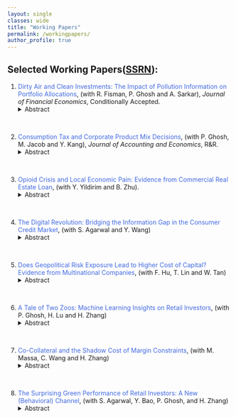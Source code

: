 ```yaml
---
layout: single
classes: wide
title: "Working Papers"
permalink: /workingpapers/
author_profile: true
---
```


## Selected Working Papers([SSRN](https://papers.ssrn.com/sol3/cf_dev/AbsByAuth.cfm?per_id=1744628)):

1. <a href="https://papers.ssrn.com/sol3/papers.cfm?abstract_id=4616881#" style="text-decoration: none;">  <span style="color: RoyalBlue;"> Dirty Air and Clean Investments: The Impact of Pollution Information on Portfolio Allocations</span></a>, (with R. Fisman, P. Ghosh and A. Sarkar), _Journal of Financial Economics_, Conditionally Accepted.
     <details> <summary>Abstract</summary>
       <span style="color: purple;"> We study exposure to pollution information and investment portfolio allocations, exploiting the rollout of air quality monitoring stations in India. Using a triple-differences framework, we show that retail investors' investments in ``brown'' stocks are negatively related to local air pollution after a monitoring station appears nearby, with particularly pronounced effects on ``alert'' dates when air quality is listed as harmful to the general population. The effect of pollution information on investment choices is most prominent amongst tech-savvy investors who are most plausibly ``treated'' by real-time pollution data, and by younger investors who tend to be more sensitive to environmental concerns. Overall, our results provide micro-level support for the view that salience of environmental conditions affect investors' tastes for green investments.</span>
<br>

2. <a href="https://papers.ssrn.com/sol3/papers.cfm?abstract_id=5159703" style="text-decoration: none;">  <span style="color: RoyalBlue;"> Consumption Tax and Corporate Product Mix Decisions</span></a>, (with P. Ghosh, M. Jacob and Y. Kang),  _Journal of Accounting and Economics_, R&R​.
     <details> <summary>Abstract</summary>
       <span style="color: purple;"> This paper investigates the effect of consumption taxes on firms’ product mix decision. Using a stacked difference-in-differences approach that exploits the staggered transition from a sales tax with the risk of tax cascading to a value added tax (VAT) with credits on inputs across states in India and detailed data on listed manufacturing firms’ production decisions, we document that the switch to a VAT system induces affected firms to narrow their product scope. That is, firms cut the internal production of input goods and instead focus their production toward their best-performing products. Firms affected by the switch to the VAT reduce their firm size and are more likely to outsource production of input goods, consistent with vertical disintegration following VAT adoption. We also show that this VAT-induced vertical disintegration results in lower manufacturing costs, higher profitability and firm value, and increased investment efficiency for affected firms. Overall, the paper shows that VAT adoption can reduce investment and productivity distortions induced by a sales tax that bears the risk of tax cascading.</span>
<br>

3. <a href="https://papers.ssrn.com/sol3/papers.cfm?abstract_id=5108149" style="text-decoration: none;">  <span style="color: RoyalBlue;"> Opioid Crisis and Local Economic Pain: Evidence from Commercial Real Estate Loan</span></a>, (with Y. Yildirim and B. Zhu).
     <details> <summary>Abstract</summary>
       <span style="color: purple;"> This study examines the local economic impacts of the opioid epidemic by focusing on the performance of commercial real estate loan. We establish causal identification by leveraging plausible exogenous variation in primary physicians per capita and staggered adoption of state-level Opioid Misuse Prevention Legislation. Our findings indicate that opioid abuse decreases net operating income and increases vacancy rates, leading to a surge in loan defaults. We present direct evidence for economic channels showing that opioid abuse disrupts local economies through reduced business sales and eroded neighborhood desirability, which decreases net operating income and lowers occupancy rates of commercial real estate properties, ultimately leading to higher default rate. The effect  is more severe in residential and retail properties, areas with weaker economic conditions, communities with higher proportions of Black and Asian populations, younger individuals, and Republican states. Our study underscores a new negative externality of the opioid crisis on local economies and its spillover effects on financial markets.</span>
<br>

4. <a href="https://papers.ssrn.com/sol3/papers.cfm?abstract_id=4701961" style="text-decoration: none;">  <span style="color: RoyalBlue;"> The Digital Revolution: Bridging the Information Gap in the Consumer Credit Market</span></a>, (with S. Agarwal and Y. Wang)
     <details> <summary>Abstract</summary>
       <span style="color: purple;"> We analyze how an information communication technology shock resolves information friction in the largest and most significant consumer credit markets. Using granular spatial variation of broadband diffusion, we find that high-speed Internet access enables consumers to save an average of 327 – 738 dollars on mortgage broker fees. These savings are economically meaningful and can partially offset the annual broadband subscription cost of $444. The effect is more pronounced for well-educated, high-FICO, and high-income customers, and in areas with a competitive broker market ex-ante. We identify greater bargaining power and reduced search costs as mechanisms behind the fee reductions.</span>
<br>

5. <a href="https://papers.ssrn.com/sol3/papers.cfm?abstract_id=4648991" style="text-decoration: none;">  <span style="color: RoyalBlue;"> Does Geopolitical Risk Exposure Lead to Higher Cost of Capital? Evidence from Multinational Companies</span></a>, (with F. Hu, T. Lin and W. Tan)	
     <details> <summary>Abstract</summary>
       <span style="color: purple;"> This study examines the impact of geopolitical risk exposure (GPR) on the costs of capital faced by U.S.-listed multinational companies (MNCs). Our findings indicate that MNCs have higher bank loan costs when their global subsidiaries have greater exposure to geopolitical risk (GPR). The GPR effect on the cost of debt is robust to alternative model specifications, interpretations, and measurements. Horserace tests suggest that GPR is a distinct and superior proxy for host-country-level risk factors and has a more robust effect on an MNC’s cost of debt. We obtain consistent results when employing two identification strategies, a Bartik-type instrument and a difference-in-differences design around the 2014 Russia-Ukraine conflict and the 2022 Russia-Ukraine War, to isolate exogenous variations in GPR exposure. We identify two economic channels, i.e., operational flexibility and currency risk, that explain our findings. Moreover, the effect is stronger among MNCs with larger geo-political beta, higher credit risk, no prior banking relationship, and weaker institutions. Finally, we also demonstrate that the impact of GPR extends to equity financing, revealing a positive correlation between the geopolitical risk faced by global subsidiaries and the overall cost of equity for MNCs.</span>
<br>

6. <a href="https://abfer.org/component/edocman/main-annual-conference/a-tale-of-two-zoos-machine-learning-insights-on-retail-investors" style="text-decoration: none;">  <span style="color: RoyalBlue;"> A Tale of Two Zoos: Machine Learning Insights on Retail Investors</span></a>, (with P. Ghosh, H. Lu and H. Zhang)	
     <details> <summary>Abstract</summary>
       <span style="color: purple;"> We employ various machine learning models to analyze the returns for millions of retail investors in India. We observe that Neural Networks outperform other machine learning and OLS models in uniquely predicting both good and bad out-of-sample performance. Behavioral biases exert a more significant influence on their returns than holding-weighted firm characteristics.</span>
<br>


7. <a href="" style="text-decoration: none;">  <span style="color: RoyalBlue;"> Co-Collateral and the Shadow Cost of Margin Constraints</span></a>, (with M. Massa, C. Wang and H. Zhang)
     <details> <summary>Abstract</summary>
       <span style="color: purple;"> We propose a novel stock-level measure of the tightness of margin constraints by decomposing a stock’s cash collateral requests in the short-selling market into two components: comovements with the market (co-collateral) and idiosyncratic movements. Consistent with the notion that co-collateral tightens margin requests, we find that co-collateral reduces short-selling activities and is associated with a positive return premium. Moreover, this premium peaked during the crisis (especially the Lehman bankruptcy) and is unexplained by traditional asset pricing factors or mispricing. Our results highlight the importance of collateral requests and the associated shadow costs in influencing asset prices.</span>
<br>

8. <a href="https://sustainablefinancealliance.org/wp-content/uploads/2025/06/GRASFI_2025_paper_49.pdf" style="text-decoration: none;">  <span style="color: RoyalBlue;"> The Surprising Green Performance of Retail Investors: A New (Behavioral) Channel</span></a>, (with S. Agarwal, Y. Bao, P. Ghosh, and H. Zhang)
     <details> <summary>Abstract</summary>
       <span style="color: purple;"> Contrary to the prevailing wisdom that green investors willingly accept lower returns for sustainable investment, our analysis of account-level data from a major Indian bank indicates the opposite. We find that investors with a higher proportion of green stocks in their portfolios achieve superior risk-adjusted portfolio returns. To explain this surprising observation, we hypothesize—and empirically verify—that green investments may help investors mitigate detrimental behavioral bias, such as the disposition effect and under-diversification. Alternative mechanisms related to stock selection ability, aggregate demand shocks, and risk mitigation fail to explain green performance. Instead, tests utilizing abnormal temperatures as exogenous shocks support a causal interpretation of our findings. These results suggest a novel behavioral channel for fully understanding the implications of green preferences.</span> 
       
<!---8.	<a href="" style="text-decoration: none;">  <span style="color: RoyalBlue;"> When Human Met Algorithm: Evidence from Retail Investor Trading</span></a>, (with P. Ghosh and Y. Li)
     <details> <summary>Abstract</summary>
       <span style="color: purple;"> We study the adoption and economic impact of artificial intelligence technology by retail investors in a developing economy. We document new facts to characterize the human-algorithm interaction in the context of retail investor trading using administrative account-level data of all individual investors from National Stock Exchange of India, the world's 8th largest stock exchange. While the retail algorithmic trading market is dominated by male investors, the relative share of female algorithmic participation increases steadily from 5% in 2012 to 10% in 2019. We find that algorithmic trades by male-young investors take up most of the overall increase in recent years and are highly procyclical to the market condition. Investors adapting to algorithmic trading experience better performance as measured by higher market-adjusted return and Sharpe ratio. The benefit is greater for less wealthy investors and those who are holding less diversified portfolio or exhibit more behavioral bias ex ante. We find evidence that improved performance is likely due to enhanced trading responsiveness to new market information and reduced behavioral biases. Consistent with “learning by algorithmic trading”, unprofitable algorithmic traders are more likely to quit than profitable traders. Algorithmic trade size is also sensitive to past performance and retail algorithmic investors initially execute very small trades during the first few trials and increase trade size significantly after profitable trades.</span>--->

      
       
       
   

